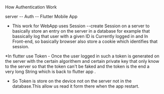  

 How Authentication Work

  server -- Auth -- Flutter Mobile App
  
  * This work for WebApp  uses Session --create Session on a server to basically  store an entry on the server in a database for example  that bassically log that user with  a given  ID is Currently  logged in  and   In Front-end, so basically browser also store a cookie which identifies that session.

  *In flutter use Token - Once the user logged in such a token is generated on the server with the certain algorithem and certain private key that only know to the server so that the token can't be faked and the token is the end a very long String which is back to flutter app .

  * So Token is store on the device  not on the server not in the database.This allow us read it form there when the app restart. 